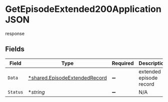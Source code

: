# GetEpisodeExtended200ApplicationJSON

response


## Fields

| Field                                                                         | Type                                                                          | Required                                                                      | Description                                                                   |
| ----------------------------------------------------------------------------- | ----------------------------------------------------------------------------- | ----------------------------------------------------------------------------- | ----------------------------------------------------------------------------- |
| `Data`                                                                        | [*shared.EpisodeExtendedRecord](../../models/shared/episodeextendedrecord.md) | :heavy_minus_sign:                                                            | extended episode record                                                       |
| `Status`                                                                      | **string*                                                                     | :heavy_minus_sign:                                                            | N/A                                                                           |